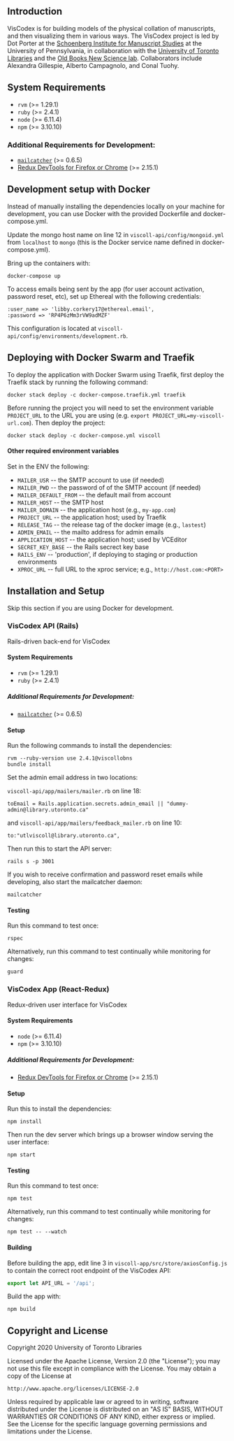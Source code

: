 ## Introduction

VisCodex is for building models of the physical collation of manuscripts, and then visualizing them in various ways. The VisCodex project is led by Dot Porter at the [Schoenberg Institute for Manuscript Studies](https://schoenberginstitute.org/) at the University of Pennsylvania, in collaboration with the [University of Toronto Libraries](https://onesearch.library.utoronto.ca/about) and the [Old Books New Science lab](https://oldbooksnewscience.com/). Collaborators include Alexandra Gillespie, Alberto Campagnolo, and Conal Tuohy.

## System Requirements

- `rvm` (>= 1.29.1)
- `ruby` (>= 2.4.1)
- `node` (>= 6.11.4)
- `npm` (>= 3.10.10)

### Additional Requirements for Development:

- [`mailcatcher`](https://mailcatcher.me/) (>= 0.6.5)
- [Redux DevTools for Firefox or Chrome](https://github.com/zalmoxisus/redux-devtools-extension) (>= 2.15.1)

## Development setup with Docker

Instead of manually installing the dependencies locally on your machine for development, you can use Docker with the provided Dockerfile and docker-compose.yml.

Update the mongo host name on line 12 in `viscoll-api/config/mongoid.yml` from `localhost` to `mongo` (this is the Docker service name defined in docker-compose.yml).

Bring up the containers with:

```
docker-compose up
```

To access emails being sent by the app (for user account activation, password reset, etc), set up Ethereal with the following credentials:

```
:user_name => 'libby.corkery17@ethereal.email',
:password => 'RP4P6zMm3rVW9adMZF'
```

This configuration is located at `viscoll-api/config/environments/development.rb`.

## Deploying with Docker Swarm and Traefik

To deploy the application with Docker Swarm using Traefik, first deploy the Traefik stack by running the following command:

```
docker stack deploy -c docker-compose.traefik.yml traefik
```

Before running the project you will need to set the environment variable `PROJECT_URL` to the URL you are using (e.g. `export PROJECT_URL=my-viscoll-url.com`). Then deploy the project:

```
docker stack deploy -c docker-compose.yml viscoll
```

#### Other required environment variables

Set in the ENV the following:

* `MAILER_USR` -- the SMTP account to use (if needed)
* `MAILER_PWD` -- the password of of the SMTP account (if needed)
* `MAILER_DEFAULT_FROM` -- the default mail from account
* `MAILER_HOST` -- the SMTP host
* `MAILER_DOMAIN` -- the application host (e.g., `my-app.com`)
* `PROJECT_URL` -- the application host; used by Traefik
* `RELEASE_TAG` -- the release tag of the docker image (e.g., `lastest`)
* `ADMIN_EMAIL` -- the mailto address for admin emails
* `APPLICATION_HOST` -- the application host; used by VCEditor
* `SECRET_KEY_BASE` -- the Rails secrect key base
* `RAILS_ENV` -- 'production', if deploying to staging or production
                  environments
* `XPROC_URL` -- full URL to the xproc service; e.g., `http://host.com:<PORT>`

## Installation and Setup

Skip this section if you are using Docker for development.

### VisCodex API (Rails)

Rails-driven back-end for VisCodex

#### System Requirements

- `rvm` (>= 1.29.1)
- `ruby` (>= 2.4.1)

##### Additional Requirements for Development:

- [`mailcatcher`](https://mailcatcher.me/) (>= 0.6.5)

#### Setup

Run the following commands to install the dependencies:

```
rvm --ruby-version use 2.4.1@viscollobns
bundle install
```

Set the admin email address in two locations:

`viscoll-api/app/mailers/mailer.rb` on line 18:

```
toEmail = Rails.application.secrets.admin_email || "dummy-admin@library.utoronto.ca"
```

and `viscoll-api/app/mailers/feedback_mailer.rb` on line 10:

```
to:"utlviscoll@library.utoronto.ca",
```

Then run this to start the API server:

```
rails s -p 3001
```

If you wish to receive confirmation and password reset emails while developing, also start the mailcatcher daemon:

```
mailcatcher
```

#### Testing

Run this command to test once:

```
rspec
```

Alternatively, run this command to test continually while monitoring for changes:

```
guard
```

### VisCodex App (React-Redux)

Redux-driven user interface for VisCodex

#### System Requirements

- `node` (>= 6.11.4)
- `npm` (>= 3.10.10)

##### Additional Requirements for Development:

- [Redux DevTools for Firefox or Chrome](https://github.com/zalmoxisus/redux-devtools-extension) (>= 2.15.1)

#### Setup

Run this to install the dependencies:

```
npm install
```

Then run the dev server which brings up a browser window serving the user interface:

```
npm start
```

#### Testing

Run this command to test once:

```
npm test
```

Alternatively, run this command to test continually while monitoring for changes:

```
npm test -- --watch
```

#### Building

Before building the app, edit line 3 in `viscoll-app/src/store/axiosConfig.js` to contain the correct root endpoint of the VisCodex API:

```Javascript
export let API_URL = '/api';

```

Build the app with:

```
npm build
```

## Copyright and License

Copyright 2020 University of Toronto Libraries

Licensed under the Apache License, Version 2.0 (the "License");
you may not use this file except in compliance with the License.
You may obtain a copy of the License at

    http://www.apache.org/licenses/LICENSE-2.0

Unless required by applicable law or agreed to in writing, software
distributed under the License is distributed on an "AS IS" BASIS,
WITHOUT WARRANTIES OR CONDITIONS OF ANY KIND, either express or implied.
See the License for the specific language governing permissions and
limitations under the License.
